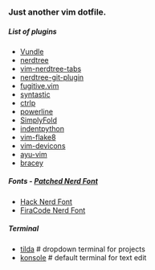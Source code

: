 ### Just another vim dotfile.

##### List of plugins

- [Vundle](https://github.com/VundleVim/Vundle.vim)
- [nerdtree](https://github.com/preservim/nerdtree)
- [vim-nerdtree-tabs](https://github.com/jistr/vim-nerdtree-tabs)
- [nerdtree-git-plugin](https://github.com/Xuyuanp/nerdtree-git-plugin)
- [fugitive.vim](https://github.com/tpope/vim-fugitive)
- [syntastic](https://github.com/vim-syntastic/syntastic)
- [ctrlp](https://github.com/kien/ctrlp.vim)
- [powerline](https://github.com/Lokaltog/vim-powerline)
- [SimplyFold](https://github.com/tmhedberg/SimpylFold)
- [indentpython](https://github.com/vim-scripts/indentpython.vim)
- [vim-flake8](https://github.com/nvie/vim-flake8)
- [vim-devicons](https://github.com/ryanoasis/vim-devicons) 
- [ayu-vim](https://github.com/ayu-theme/ayu-vim)
- [bracey](https://github.com/turbio/bracey.vim)

##### Fonts - [Patched Nerd Font](https://github.com/ryanoasis/nerd-fonts)
- [Hack Nerd Font](https://github.com/ryanoasis/nerd-fonts/tree/master/patched-fonts/Hack)
- [FiraCode Nerd Font](https://github.com/ryanoasis/nerd-fonts/tree/master/patched-fonts/FiraCode)

##### Terminal
- [tilda](https://github.com/lanoxx/tilda)    # dropdown terminal for projects
- [konsole](https://konsole.kde.org/)  # default terminal for text edit

